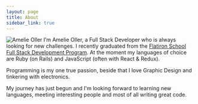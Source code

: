 ```yaml
---
layout: page
title: About
sidebar_link: true
---
```


![Amelie Oller](https://i.imgur.com/5a9aKTD.jpg#small "Amelie Oller")
I’m Amelie Oller, a Full Stack Developer who is always looking for new challenges. I recently graduated from the [Flatiron School Full Stack Development Program](https://flatironschool.com/programs/online-web-developer-career-course/). At the moment my languages of choice are Ruby (on Rails) and JavaScript (often with React & Redux). 

Programming is my one true passion, beside that I love Graphic Design and tinkering with electronics.

My journey has just begun and I'm looking forward to learning new languages, meeting interesting people and most of all writing great code.